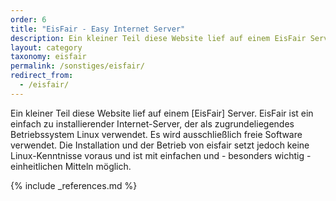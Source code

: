 ```yaml
---
order: 6
title: "EisFair - Easy Internet Server"
description: Ein kleiner Teil diese Website lief auf einem EisFair Server.
layout: category
taxonomy: eisfair
permalink: /sonstiges/eisfair/
redirect_from:
  - /eisfair/
--- 
```

Ein kleiner Teil diese Website lief auf einem [EisFair] Server.
EisFair ist ein einfach zu installierender Internet-Server, der als zugrundeliegendes Betriebssystem Linux verwendet. Es wird ausschließlich freie Software verwendet. Die Installation und der Betrieb von eisfair setzt jedoch keine Linux-Kenntnisse voraus und ist mit einfachen und - besonders wichtig - einheitlichen Mitteln möglich.

{% include _references.md %}